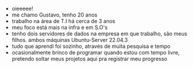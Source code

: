 - oieeeee!
- me chamo Gustavo, tenho 20 anos
- trabalho na área de T.I há cerca de 3 anos
- meu foco está mais na infra e em S.O's
- tenho dois servidores de dados na empresa em que trabalho, são meus filhos. ambos máquinas Ubuntu-Server 22.04.3
- tudo que aprendi foi sozinho, através de muita pesquisa e tempo
- ocasionalmente brinco de programar quando estou com tempo livre, pretendo soltar meus projetos aqui pra registrar meu progresso

